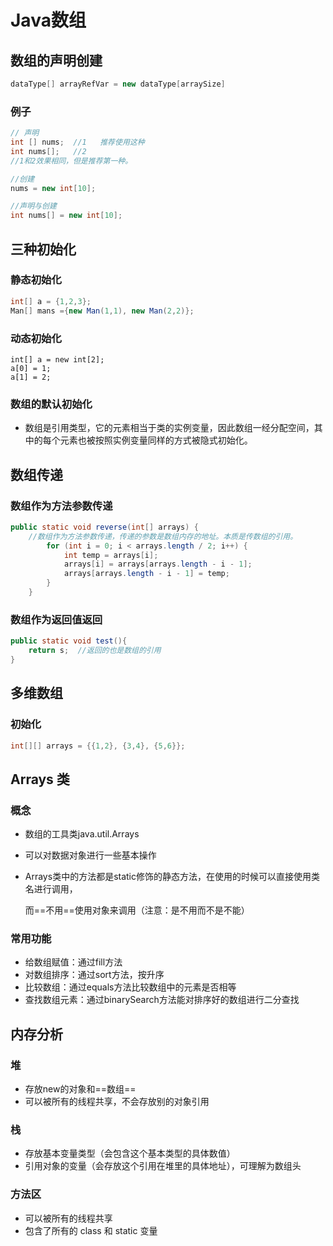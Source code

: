 # Java数组

## 数组的声明创建

```java
dataType[] arrayRefVar = new dataType[arraySize]
```

### 例子

```java
// 声明
int [] nums;  //1   推荐使用这种
int nums[];   //2
//1和2效果相同，但是推荐第一种。

//创建
nums = new int[10];

//声明与创建
int nums[] = new int[10];
```



## 三种初始化

### 静态初始化

```java
int[] a = {1,2,3};
Man[] mans ={new Man(1,1), new Man(2,2)};
```

### 动态初始化

```
int[] a = new int[2];
a[0] = 1;
a[1] = 2;
```

### 数组的默认初始化

- 数组是引用类型，它的元素相当于类的实例变量，因此数组一经分配空间，其中的每个元素也被按照实例变量同样的方式被隐式初始化。



## 数组传递

### 数组作为方法参数传递

```java
public static void reverse(int[] arrays) {  
    //数组作为方法参数传递，传递的参数是数组内存的地址。本质是传数组的引用。
        for (int i = 0; i < arrays.length / 2; i++) {
            int temp = arrays[i];
            arrays[i] = arrays[arrays.length - i - 1];
            arrays[arrays.length - i - 1] = temp;
        }
    }
```

### 数组作为返回值返回

```java
public static void test(){
	return s;  //返回的也是数组的引用
}
```



## 多维数组

### 初始化

```java
int[][] arrays = {{1,2}, {3,4}, {5,6}};
```



## Arrays 类

### 概念

- 数组的工具类java.util.Arrays

- 可以对数据对象进行一些基本操作

- Arrays类中的方法都是static修饰的静态方法，在使用的时候可以直接使用类名进行调用，

  而==不用==使用对象来调用（注意：是不用而不是不能）
### 常用功能
- 给数组赋值：通过fill方法
- 对数组排序：通过sort方法，按升序
- 比较数组：通过equals方法比较数组中的元素是否相等
- 查找数组元素：通过binarySearch方法能对排序好的数组进行二分查找	

## 内存分析

### 堆

- 存放new的对象和==数组==
- 可以被所有的线程共享，不会存放别的对象引用
### 栈
- 存放基本变量类型（会包含这个基本类型的具体数值）
- 引用对象的变量（会存放这个引用在堆里的具体地址），可理解为数组头
### 方法区
- 可以被所有的线程共享
- 包含了所有的 class 和 static 变量
